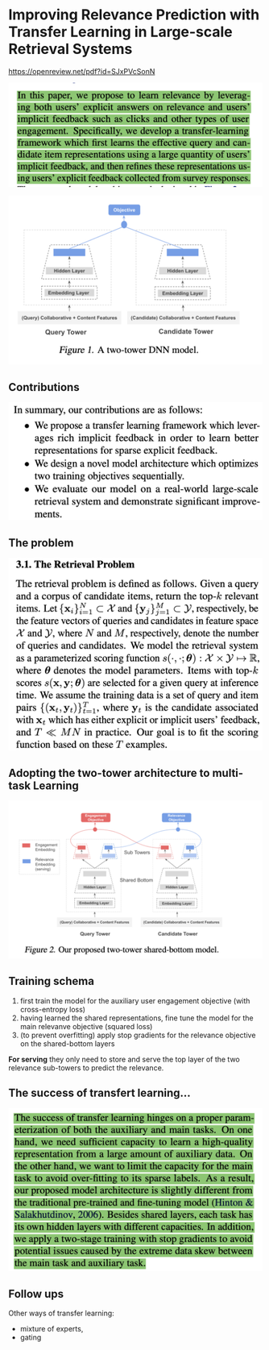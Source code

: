 # Improving Relevance Prediction with Transfer Learning in Large-scale Retrieval Systems

https://openreview.net/pdf?id=SJxPVcSonN

![](../../../attachments/2021-06-07-14-27-31.png)

![](../../../attachments/2021-06-07-14-28-24.png)

## Contributions
![](../../../attachments/2021-06-07-14-29-54.png)

## The problem

![](../../../attachments/2021-06-07-14-54-39.png)

## Adopting the two-tower architecture to multi-task Learning

![](../../../attachments/2021-06-07-14-57-47.png)

## Training schema

1. first train the model for the auxiliary user engagement objective (with cross-entropy loss)
2. having learned the shared representations, fine tune the model for the main relevanve objective (squared loss)
3. (to prevent overfitting) apply stop gradients for the relevance objective on the shared-bottom layers

**For serving** they only need to store and serve the top layer of the two relevance sub-towers to predict the relevance.

## The success of transfert learning...


![](../../../attachments/2021-06-07-15-07-18.png)


## Follow ups

Other ways of transfer learning:
* mixture of experts, 
* gating

